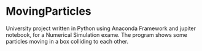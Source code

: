 # MovingParticles

University project written in Python using Anaconda Framework and jupiter notebook, for a Numerical Simulation exame.
The program shows some particles moving in a box colliding to each other.
